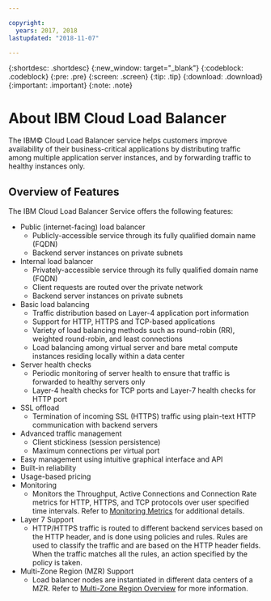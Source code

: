 ```yaml
---

copyright:
  years: 2017, 2018
lastupdated: "2018-11-07"

---
```


{:shortdesc: .shortdesc}
{:new_window: target="_blank"}
{:codeblock: .codeblock}
{:pre: .pre}
{:screen: .screen}
{:tip: .tip}
{:download: .download}
{:important: .important}
{:note: .note}

# About IBM Cloud Load Balancer

The IBM© Cloud Load Balancer service helps customers improve availability of their business-critical applications by distributing traffic among multiple application server instances, and by forwarding traffic to healthy instances only.

## Overview of Features
The IBM Cloud Load Balancer Service offers the following features:

* Public (internet-facing) load balancer
	* Publicly-accessible service through its fully qualified domain name (FQDN)
	* Backend server instances on private subnets
* Internal load balancer
	* Privately-accessible service through its fully qualified domain name (FQDN)
	* Client requests are routed over the private network
	* Backend server instances on private subnets
* Basic load balancing
	* Traffic distribution based on Layer-4 application port information
	* Support for HTTP, HTTPS and TCP-based applications 
	* Variety of load balancing methods such as round-robin (RR), weighted round-robin, and least connections
	* Load balancing among virtual server and bare metal compute instances residing locally within a data center
* Server health checks
	* Periodic monitoring of server health to ensure that traffic is forwarded to healthy servers only 
	* Layer-4 health checks for TCP ports and Layer-7 health checks for HTTP port 
* SSL offload
	* Termination of incoming SSL (HTTPS) traffic using plain-text HTTP communication with backend servers
* Advanced traffic management
	* Client stickiness (session persistence)
	* Maximum connections per virtual port
* Easy management using intuitive graphical interface and API
* Built-in reliability 
* Usage-based pricing 
* Monitoring
    * Monitors the Throughput, Active Connections and Connection Rate metrics for HTTP, HTTPS, and TCP protocols over user specified time intervals. Refer to [Monitoring Metrics](/docs/infrastructure/loadbalancer-service?topic=loadbalancer-service-monitoring-metrics-with-ibm-cloud-load-balancer) for additional details.
* Layer 7 Support
    * HTTP/HTTPS traffic is routed to different backend services based on the HTTP header, and is done using policies and rules. Rules are used to classify the traffic and are based on the HTTP header fields. When the traffic matches all the rules, an action specified by the policy is taken. 
* Multi-Zone Region (MZR) Support
    * Load balancer nodes are instantiated in different data centers of a MZR. Refer to [Multi-Zone Region Overview](/docs/infrastructure/loadbalancer-service?topic=loadbalancer-service-multi-zone-region-mzr-overview) for more information.

